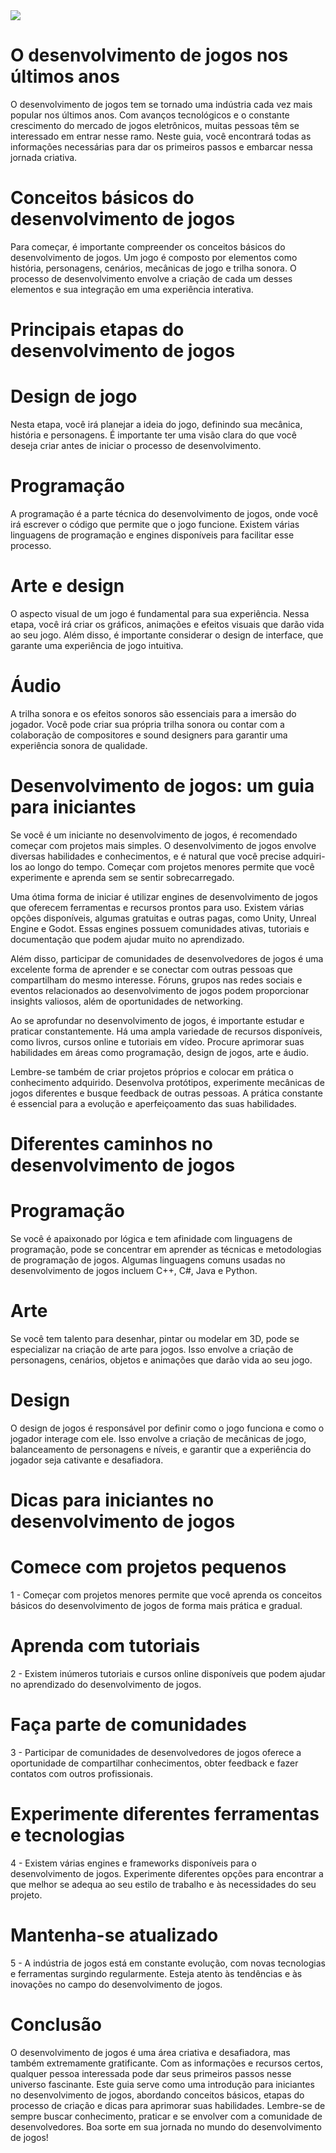 <img src="https://www.google.com/url?sa=i&url=https%3A%2F%2Fblog.gokursos.com%2Festudar-online%2Fdesenvolvimento-de-jogos-carreira-e-tendencias%2F&psig=AOvVaw3ACXCilYqsXeJDWycJpAda&ust=1711635895130000&source=images&cd=vfe&opi=89978449&ved=0CBIQjRxqFwoTCOi1_93SlIUDFQAAAAAdAAAAABAJ">



# O desenvolvimento de jogos nos últimos anos
O desenvolvimento de jogos tem se tornado uma indústria cada vez mais popular nos últimos anos. Com avanços tecnológicos e o constante crescimento do mercado de jogos eletrônicos, muitas pessoas têm se interessado em entrar nesse ramo. Neste guia, você encontrará todas as informações necessárias para dar os primeiros passos e embarcar nessa jornada criativa.


# Conceitos básicos do desenvolvimento de jogos
Para começar, é importante compreender os conceitos básicos do desenvolvimento de jogos. Um jogo é composto por elementos como história, personagens, cenários, mecânicas de jogo e trilha sonora. O processo de desenvolvimento envolve a criação de cada um desses elementos e sua integração em uma experiência interativa.


# Principais etapas do desenvolvimento de jogos

# Design de jogo
Nesta etapa, você irá planejar a ideia do jogo, definindo sua mecânica, história e personagens. É importante ter uma visão clara do que você deseja criar antes de iniciar o processo de desenvolvimento.


# Programação
A programação é a parte técnica do desenvolvimento de jogos, onde você irá escrever o código que permite que o jogo funcione. Existem várias linguagens de programação e engines disponíveis para facilitar esse processo.

# Arte e design
O aspecto visual de um jogo é fundamental para sua experiência. Nessa etapa, você irá criar os gráficos, animações e efeitos visuais que darão vida ao seu jogo. Além disso, é importante considerar o design de interface, que garante uma experiência de jogo intuitiva.

# Áudio
A trilha sonora e os efeitos sonoros são essenciais para a imersão do jogador. Você pode criar sua própria trilha sonora ou contar com a colaboração de compositores e sound designers para garantir uma experiência sonora de qualidade.

# Desenvolvimento de jogos: um guia para iniciantes
Se você é um iniciante no desenvolvimento de jogos, é recomendado começar com projetos mais simples. O desenvolvimento de jogos envolve diversas habilidades e conhecimentos, e é natural que você precise adquiri-los ao longo do tempo. Começar com projetos menores permite que você experimente e aprenda sem se sentir sobrecarregado.

Uma ótima forma de iniciar é utilizar engines de desenvolvimento de jogos que oferecem ferramentas e recursos prontos para uso. Existem várias opções disponíveis, algumas gratuitas e outras pagas, como Unity, Unreal Engine e Godot. Essas engines possuem comunidades ativas, tutoriais e documentação que podem ajudar muito no aprendizado.

Além disso, participar de comunidades de desenvolvedores de jogos é uma excelente forma de aprender e se conectar com outras pessoas que compartilham do mesmo interesse. Fóruns, grupos nas redes sociais e eventos relacionados ao desenvolvimento de jogos podem proporcionar insights valiosos, além de oportunidades de networking.

Ao se aprofundar no desenvolvimento de jogos, é importante estudar e praticar constantemente. Há uma ampla variedade de recursos disponíveis, como livros, cursos online e tutoriais em vídeo. Procure aprimorar suas habilidades em áreas como programação, design de jogos, arte e áudio.

Lembre-se também de criar projetos próprios e colocar em prática o conhecimento adquirido. Desenvolva protótipos, experimente mecânicas de jogos diferentes e busque feedback de outras pessoas. A prática constante é essencial para a evolução e aperfeiçoamento das suas habilidades.

# Diferentes caminhos no desenvolvimento de jogos

# Programação
Se você é apaixonado por lógica e tem afinidade com linguagens de programação, pode se concentrar em aprender as técnicas e metodologias de programação de jogos. Algumas linguagens comuns usadas no desenvolvimento de jogos incluem C++, C#, Java e Python.

# Arte
Se você tem talento para desenhar, pintar ou modelar em 3D, pode se especializar na criação de arte para jogos. Isso envolve a criação de personagens, cenários, objetos e animações que darão vida ao seu jogo.

# Design
O design de jogos é responsável por definir como o jogo funciona e como o jogador interage com ele. Isso envolve a criação de mecânicas de jogo, balanceamento de personagens e níveis, e garantir que a experiência do jogador seja cativante e desafiadora.

# Dicas para iniciantes no desenvolvimento de jogos

# Comece com projetos pequenos
1 - Começar com projetos menores permite que você aprenda os conceitos básicos do desenvolvimento de jogos de forma mais prática e gradual.

# Aprenda com tutoriais
2 - Existem inúmeros tutoriais e cursos online disponíveis que podem ajudar no aprendizado do desenvolvimento de jogos.

# Faça parte de comunidades
3 - Participar de comunidades de desenvolvedores de jogos oferece a oportunidade de compartilhar conhecimentos, obter feedback e fazer contatos com outros profissionais.

# Experimente diferentes ferramentas e tecnologias
4 - Existem várias engines e frameworks disponíveis para o desenvolvimento de jogos. Experimente diferentes opções para encontrar a que melhor se adequa ao seu estilo de trabalho e às necessidades do seu projeto.

# Mantenha-se atualizado
5 - A indústria de jogos está em constante evolução, com novas tecnologias e ferramentas surgindo regularmente. Esteja atento às tendências e às inovações no campo do desenvolvimento de jogos.

# Conclusão

O desenvolvimento de jogos é uma área criativa e desafiadora, mas também extremamente gratificante. Com as informações e recursos certos, qualquer pessoa interessada pode dar seus primeiros passos nesse universo fascinante. Este guia serve como uma introdução para iniciantes no desenvolvimento de jogos, abordando conceitos básicos, etapas do processo de criação e dicas para aprimorar suas habilidades. Lembre-se de sempre buscar conhecimento, praticar e se envolver com a comunidade de desenvolvedores. Boa sorte em sua jornada no mundo do desenvolvimento de jogos!
